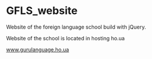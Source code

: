 # GFLS_website
Website of the foreign language school build with jQuery.

Website of the school is located in hosting ho.ua

www.gurulanguage.ho.ua
